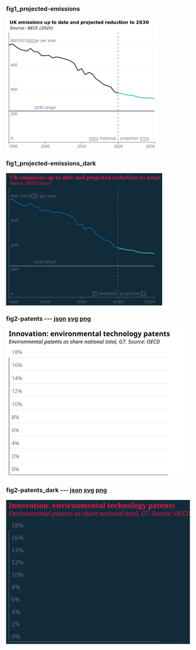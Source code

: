 ### fig1_projected-emissions
!["fig1_projected-emissions"](visualisation/fig1_projected-emissions.png "fig1_projected-emissions")

### fig1_projected-emissions_dark
!["fig1_projected-emissions_dark"](visualisation/fig1_projected-emissions_dark.png "fig1_projected-emissions_dark")

### fig2-patents --- [json](visualisation/fig2-patents.json "fig2-patents") [svg](visualisation/fig2-patents.svg "fig2-patents") [png](visualisation/fig2-patents.png "fig2-patents")
[!["fig2-patents"](visualisation/fig2-patents.svg "fig2-patents")](visualisation/fig2-patents.svg "fig2-patents")

### fig2-patents_dark --- [json](visualisation/fig2-patents_dark.json "fig2-patents_dark") [svg](visualisation/fig2-patents_dark.svg "fig2-patents_dark") [png](visualisation/fig2-patents_dark.png "fig2-patents_dark")
[!["fig2-patents_dark"](visualisation/fig2-patents_dark.svg "fig2-patents_dark")](visualisation/fig2-patents_dark.svg "fig2-patents_dark")

